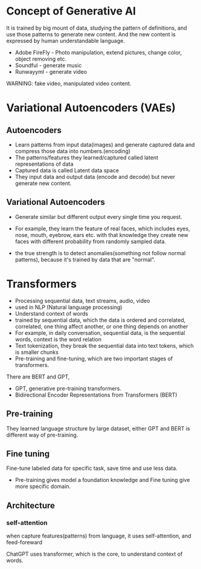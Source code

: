 # Concept of Generative AI

It is trained by big mount of data, studying the pattern of definitions, and use those patterns to generate new content. And the new content is expressed by human understandable language.

- Adobe FireFly - Photo manipulation, extend pictures, change color, object removing etc.
- Soundful - generate music
- Runwayyml - generate video

WARNING: fake video, manipulated video content.

# Variational Autoencoders (VAEs)

## Autoencoders

- Learn patterns from input data(images) and generate captured data and compress those data into numbers.(encoding)
- The patterns/features they learned/captured called latent representations of data
- Captured data is called Latent data space
- They input data and output data (encode and decode) but never generate new content.

## Variational Autoencoders

- Generate similar but different output every single time you request.

- For example, they learn the feature of real faces, which includes eyes, nose, mouth, eyebrow, ears etc. with that knowledge they create new faces with different probability from randomly sampled data.

- the true strength is to detect anomalies(something not follow normal patterns), because it's trained by data that are "normal".

# Transformers

- Processing sequential data, text streams, audio, video
- used in NLP (Natural language processing)
- Understand context of words
- trained by sequential data, which the data is ordered and correlated, correlated, one thing affect another, or one thing depends on another
- For example, in daily conversation, sequential data, is the sequential words, context is the word relation
- Text tokenization, they break the sequential data into text tokens, which is smaller chunks
- Pre-training and fine-tuning, which are two important stages of transformers.

There are BERT and GPT,

- GPT, generative pre-training transformers.
- Bidirectional Encoder Representations from Transformers (BERT)

## Pre-training

They learned language structure by large dataset, either GPT and BERT is different way of pre-training.

## Fine tuning

Fine-tune labeled data for specific task, save time and use less data.

- Pre-training gives model a foundation knowledge and Fine tuning give more specific domain.

## Architecture

### self-attention

when capture features(patterns) from language, it uses self-attention, and feed-foreward

ChatGPT uses transformer, which is the core, to understand context of words.
